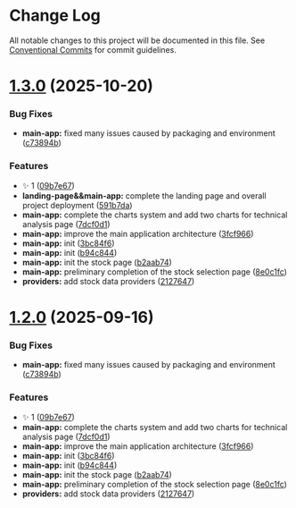 # Change Log

All notable changes to this project will be documented in this file.
See [Conventional Commits](https://conventionalcommits.org) for commit guidelines.

# [1.3.0](https://github.com/KieNoe/Kynance/compare/v1.0.1...v1.3.0) (2025-10-20)

### Bug Fixes

- **main-app:** fixed many issues caused by packaging and environment ([c73894b](https://github.com/KieNoe/Kynance/commit/c73894bef55b0afd3cfbd5d3e53884eb09189fe6))

### Features

- :sparkles: 1 ([09b7e67](https://github.com/KieNoe/Kynance/commit/09b7e6786782b7e2f53658aa6ec46e0d37e8c94b))
- **landing-page&&main-app:** complete the landing page and overall project deployment ([591b7da](https://github.com/KieNoe/Kynance/commit/591b7dac8aaffdf76d422e4e1499e2995b081cef))
- **main-app:** complete the charts system and add two charts for technical analysis page ([7dcf0d1](https://github.com/KieNoe/Kynance/commit/7dcf0d12037e136b9523383dfd3be37559c10b14))
- **main-app:** improve the main application architecture ([3fcf966](https://github.com/KieNoe/Kynance/commit/3fcf96609a99a12f971565e82e4b72adac0f5a1a))
- **main-app:** init ([3bc84f6](https://github.com/KieNoe/Kynance/commit/3bc84f6d87cd196807a176558f5a2b3aacfc23ba))
- **main-app:** init ([b94c844](https://github.com/KieNoe/Kynance/commit/b94c8445eadab29e2f4a5ccdee8ed6e8aa77412b))
- **main-app:** init the stock page ([b2aab74](https://github.com/KieNoe/Kynance/commit/b2aab74aabc3f3bf72bf0232cbe01a7378508d5f))
- **main-app:** preliminary completion of the stock selection page ([8e0c1fc](https://github.com/KieNoe/Kynance/commit/8e0c1fc0c6b2dd97d8391fa5af4c41f6f8283aff))
- **providers:** add stock data providers ([2127647](https://github.com/KieNoe/Kynance/commit/2127647eac25f9bf7f42488c01267f4b9d9f0396))

# [1.2.0](https://github.com/KieNoe/Kynance/compare/v1.0.1...v1.2.0) (2025-09-16)

### Bug Fixes

- **main-app:** fixed many issues caused by packaging and environment ([c73894b](https://github.com/KieNoe/Kynance/commit/c73894bef55b0afd3cfbd5d3e53884eb09189fe6))

### Features

- :sparkles: 1 ([09b7e67](https://github.com/KieNoe/Kynance/commit/09b7e6786782b7e2f53658aa6ec46e0d37e8c94b))
- **main-app:** complete the charts system and add two charts for technical analysis page ([7dcf0d1](https://github.com/KieNoe/Kynance/commit/7dcf0d12037e136b9523383dfd3be37559c10b14))
- **main-app:** improve the main application architecture ([3fcf966](https://github.com/KieNoe/Kynance/commit/3fcf96609a99a12f971565e82e4b72adac0f5a1a))
- **main-app:** init ([3bc84f6](https://github.com/KieNoe/Kynance/commit/3bc84f6d87cd196807a176558f5a2b3aacfc23ba))
- **main-app:** init ([b94c844](https://github.com/KieNoe/Kynance/commit/b94c8445eadab29e2f4a5ccdee8ed6e8aa77412b))
- **main-app:** init the stock page ([b2aab74](https://github.com/KieNoe/Kynance/commit/b2aab74aabc3f3bf72bf0232cbe01a7378508d5f))
- **main-app:** preliminary completion of the stock selection page ([8e0c1fc](https://github.com/KieNoe/Kynance/commit/8e0c1fc0c6b2dd97d8391fa5af4c41f6f8283aff))
- **providers:** add stock data providers ([2127647](https://github.com/KieNoe/Kynance/commit/2127647eac25f9bf7f42488c01267f4b9d9f0396))

